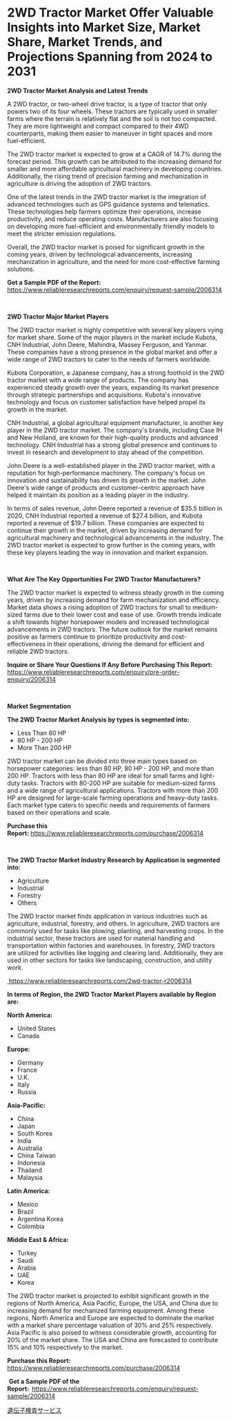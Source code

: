 <p><h1>2WD Tractor Market Offer Valuable Insights into Market Size, Market Share, Market Trends, and Projections Spanning from 2024 to 2031</h1></p><p><strong>2WD Tractor Market Analysis and Latest Trends</strong></p>
<p><p>A 2WD tractor, or two-wheel drive tractor, is a type of tractor that only powers two of its four wheels. These tractors are typically used in smaller farms where the terrain is relatively flat and the soil is not too compacted. They are more lightweight and compact compared to their 4WD counterparts, making them easier to maneuver in tight spaces and more fuel-efficient.</p><p>The 2WD tractor market is expected to grow at a CAGR of 14.7% during the forecast period. This growth can be attributed to the increasing demand for smaller and more affordable agricultural machinery in developing countries. Additionally, the rising trend of precision farming and mechanization in agriculture is driving the adoption of 2WD tractors.</p><p>One of the latest trends in the 2WD tractor market is the integration of advanced technologies such as GPS guidance systems and telematics. These technologies help farmers optimize their operations, increase productivity, and reduce operating costs. Manufacturers are also focusing on developing more fuel-efficient and environmentally friendly models to meet the stricter emission regulations.</p><p>Overall, the 2WD tractor market is poised for significant growth in the coming years, driven by technological advancements, increasing mechanization in agriculture, and the need for more cost-effective farming solutions.</p></p>
<p><strong>Get a Sample PDF of the Report:&nbsp;</strong> <a href="https://www.reliableresearchreports.com/enquiry/request-sample/2006314">https://www.reliableresearchreports.com/enquiry/request-sample/2006314</a></p>
<p>&nbsp;</p>
<p><strong>2WD Tractor Major Market Players</strong></p>
<p><p>The 2WD tractor market is highly competitive with several key players vying for market share. Some of the major players in the market include Kubota, CNH Industrial, John Deere, Mahindra, Massey Ferguson, and Yanmar. These companies have a strong presence in the global market and offer a wide range of 2WD tractors to cater to the needs of farmers worldwide.</p><p>Kubota Corporation, a Japanese company, has a strong foothold in the 2WD tractor market with a wide range of products. The company has experienced steady growth over the years, expanding its market presence through strategic partnerships and acquisitions. Kubota's innovative technology and focus on customer satisfaction have helped propel its growth in the market.</p><p>CNH Industrial, a global agricultural equipment manufacturer, is another key player in the 2WD tractor market. The company's brands, including Case IH and New Holland, are known for their high-quality products and advanced technology. CNH Industrial has a strong global presence and continues to invest in research and development to stay ahead of the competition.</p><p>John Deere is a well-established player in the 2WD tractor market, with a reputation for high-performance machinery. The company's focus on innovation and sustainability has driven its growth in the market. John Deere's wide range of products and customer-centric approach have helped it maintain its position as a leading player in the industry.</p><p>In terms of sales revenue, John Deere reported a revenue of $35.5 billion in 2020, CNH Industrial reported a revenue of $27.4 billion, and Kubota reported a revenue of $19.7 billion. These companies are expected to continue their growth in the market, driven by increasing demand for agricultural machinery and technological advancements in the industry. The 2WD tractor market is expected to grow further in the coming years, with these key players leading the way in innovation and market expansion.</p></p>
<p>&nbsp;</p>
<p><strong>What Are The Key Opportunities For 2WD Tractor Manufacturers?</strong></p>
<p><p>The 2WD tractor market is expected to witness steady growth in the coming years, driven by increasing demand for farm mechanization and efficiency. Market data shows a rising adoption of 2WD tractors for small to medium-sized farms due to their lower cost and ease of use. Growth trends indicate a shift towards higher horsepower models and increased technological advancements in 2WD tractors. The future outlook for the market remains positive as farmers continue to prioritize productivity and cost-effectiveness in their operations, driving the demand for efficient and reliable 2WD tractors.</p></p>
<p><strong>Inquire or Share Your Questions If Any Before Purchasing This Report:</strong> <a href="https://www.reliableresearchreports.com/enquiry/pre-order-enquiry/2006314">https://www.reliableresearchreports.com/enquiry/pre-order-enquiry/2006314</a></p>
<p>&nbsp;</p>
<p><strong>Market Segmentation</strong></p>
<p><strong>The 2WD Tractor Market Analysis by types is segmented into:</strong></p>
<p><ul><li>Less Than 80 HP</li><li>80 HP - 200 HP</li><li>More Than 200 HP</li></ul></p>
<p><p>2WD tractor market can be divided into three main types based on horsepower categories: less than 80 HP, 80 HP - 200 HP, and more than 200 HP. Tractors with less than 80 HP are ideal for small farms and light-duty tasks. Tractors with 80-200 HP are suitable for medium-sized farms and a wide range of agricultural applications. Tractors with more than 200 HP are designed for large-scale farming operations and heavy-duty tasks. Each market type caters to specific needs and requirements of farmers based on their operations and scale.</p></p>
<p><strong>Purchase this Report:&nbsp;</strong><a href="https://www.reliableresearchreports.com/purchase/2006314">https://www.reliableresearchreports.com/purchase/2006314</a></p>
<p>&nbsp;</p>
<p><strong>The 2WD Tractor Market Industry Research by Application is segmented into:</strong></p>
<p><ul><li>Agriculture</li><li>Industrial</li><li>Forestry</li><li>Others</li></ul></p>
<p><p>The 2WD tractor market finds application in various industries such as agriculture, industrial, forestry, and others. In agriculture, 2WD tractors are commonly used for tasks like plowing, planting, and harvesting crops. In the industrial sector, these tractors are used for material handling and transportation within factories and warehouses. In forestry, 2WD tractors are utilized for activities like logging and clearing land. Additionally, they are used in other sectors for tasks like landscaping, construction, and utility work.</p></p>
<p><a href="https://www.reliableresearchreports.com/2wd-tractor-r2006314">&nbsp;https://www.reliableresearchreports.com/2wd-tractor-r2006314</a></p>
<p><strong>In terms of Region, the 2WD Tractor Market Players available by Region are:</strong></p>
<p>
    <p> <strong> North America: </strong>
        <ul>
            <li>United States</li>
            <li>Canada</li>
        </ul>
        </p> 
    <p> <strong> Europe: </strong>
        <ul>
            <li>Germany</li>
            <li>France</li>
            <li>U.K.</li>
            <li>Italy</li>
            <li>Russia</li>
        </ul>
        </p> 
    <p> <strong> Asia-Pacific: </strong>
        <ul>
            <li>China</li>
            <li>Japan</li>
            <li>South Korea</li>
            <li>India</li>
            <li>Australia</li>
            <li>China Taiwan</li>
            <li>Indonesia</li>
            <li>Thailand</li>
            <li>Malaysia</li>
        </ul>
        </p> 
    <p> <strong> Latin America: </strong>
        <ul>
            <li>Mexico</li>
            <li>Brazil</li>
            <li>Argentina Korea</li>
            <li>Colombia</li>
        </ul>
        </p> 
    <p> <strong> Middle East & Africa: </strong>
        <ul>
            <li>Turkey</li>
            <li>Saudi</li>
            <li>Arabia</li>
            <li>UAE</li>
            <li>Korea</li>
        </ul>
    </p>
    </p>
<p><p>The 2WD tractor market is projected to exhibit significant growth in the regions of North America, Asia Pacific, Europe, the USA, and China due to increasing demand for mechanized farming equipment. Among these regions, North America and Europe are expected to dominate the market with a market share percentage valuation of 30% and 25% respectively. Asia Pacific is also poised to witness considerable growth, accounting for 20% of the market share. The USA and China are forecasted to contribute 15% and 10% respectively to the market.</p></p>
<p><strong>Purchase this Report: </strong><a href="https://www.reliableresearchreports.com/purchase/2006314">https://www.reliableresearchreports.com/purchase/2006314</a></p>
<p>&nbsp;<strong>Get a Sample PDF of the Report:&nbsp;&nbsp;</strong><a href="https://www.reliableresearchreports.com/enquiry/request-sample/2006314">https://www.reliableresearchreports.com/enquiry/request-sample/2006314</a></p>
<p><strong></strong></p>
<p><p><a href="https://medium.com/@laceyzemlak1/%E9%81%BA%E4%BC%9D%E5%AD%90%E6%A4%9C%E6%9F%BB%E3%82%B5%E3%83%BC%E3%83%93%E3%82%B9%E5%B8%82%E5%A0%B4%E3%83%AC%E3%83%9D%E3%83%BC%E3%83%88%E3%81%AF-%E3%81%93%E3%81%AE%E5%B8%82%E5%A0%B4%E3%81%AE%E6%9C%80%E6%96%B0%E3%81%AE%E3%83%88%E3%83%AC%E3%83%B3%E3%83%89%E3%81%A8%E6%88%90%E9%95%B7%E6%A9%9F%E4%BC%9A%E3%82%92%E6%98%8E%E3%82%89%E3%81%8B%E3%81%AB%E3%81%97%E3%81%BE%E3%81%99-dd356691fcea">遺伝子検査サービス</a></p></p>